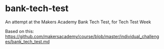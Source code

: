 # bank-tech-test
An attempt at the Makers Academy Bank Tech Test, for Tech Test Week

Based on this:
https://github.com/makersacademy/course/blob/master/individual_challenges/bank_tech_test.md
